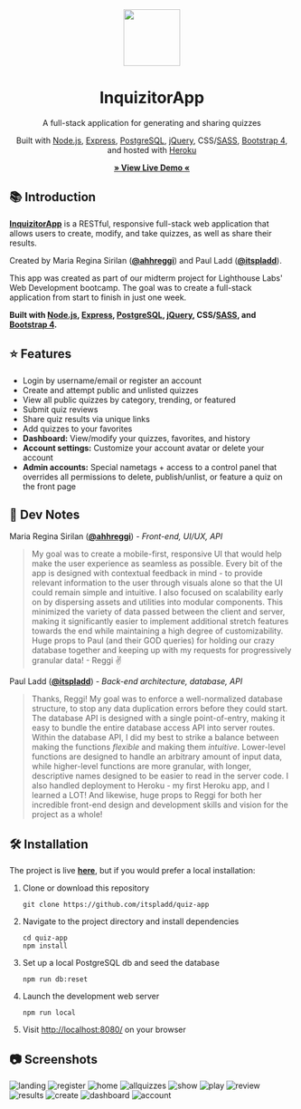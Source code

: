 <!-- TITLE -->
<div align="center">
<img src="public/images/lightbulb-circle.png" width="100" />
<h1>InquizitorApp</h1>
<p>A full-stack application for generating and sharing quizzes
</p>

<p>Built with <a href="https://nodejs.org/en/">Node.js</a>, <a href="https://expressjs.com/">Express</a>, <a href="https://www.postgresql.org/">PostgreSQL</a>, <a href="https://jquery.com">jQuery</a>, CSS/<a href="https://sass-lang.com/">SASS</a>, <a href="https://getbootstrap.com/docs/4.6/">Bootstrap 4</a>, and hosted with <a href="https://www.heroku.com/">Heroku</a></p>

<b><a href="https://inquizitor-app.herokuapp.com/" target="_blank">
   » View Live Demo «
</a></b>

</div>

<!-- INTRODUCTION -->

## 📚 Introduction

<b>[InquizitorApp](https://inquizitor-app.herokuapp.com/)</b> is a RESTful, responsive full-stack web application that allows users to create, modify, and take quizzes, as well as share their results.

Created by Maria Regina Sirilan ([**@ahhreggi**](https://github.com/ahhreggi)) and Paul Ladd ([**@itspladd**](https://github.com/itspladd)).

This app was created as part of our midterm project for Lighthouse Labs' Web Development bootcamp. The goal was to create a full-stack application from start to finish in just one week.

<b>Built with <a href="https://nodejs.org/en/">Node.js</a>, <a href="https://expressjs.com/">Express</a>, <a href="https://www.postgresql.org/">PostgreSQL</a>, <a href="https://jquery.com">jQuery</a>, CSS/<a href="https://sass-lang.com/">SASS</a>, and <a href="https://getbootstrap.com/docs/4.6/">Bootstrap 4</a>.</b>

<!-- FEATURES -->
## ⭐ Features
- Login by username/email or register an account
- Create and attempt public and unlisted quizzes
- View all public quizzes by category, trending, or featured
- Submit quiz reviews
- Share quiz results via unique links
- Add quizzes to your favorites
- **Dashboard:** View/modify your quizzes, favorites, and history
- **Account settings:** Customize your account avatar or delete your account
- **Admin accounts:** Special nametags + access to a control panel that overrides all permissions to delete, publish/unlist, or feature a quiz on the front page

## 📝 Dev Notes

Maria Regina Sirilan ([**@ahhreggi**](https://github.com/ahhreggi)) - *Front-end, UI/UX, API*

> My goal was to create a mobile-first, responsive UI that would help make the user experience as seamless as possible. Every bit of the app is designed with contextual feedback in mind - to provide relevant information to the user through visuals alone so that the UI could remain simple and intuitive. I also focused on scalability early on by dispersing assets and utilities into modular components. This minimized the variety of data passed between the client and server, making it significantly easier to implement additional stretch features towards the end while maintaining a high degree of customizability. Huge props to Paul (and their GOD queries) for holding our crazy database together and keeping up with my requests for progressively granular data! - Reggi ✌️

Paul Ladd ([**@itspladd**](https://github.com/itspladd)) - *Back-end architecture, database, API*

> Thanks, Reggi! My goal was to enforce a well-normalized database structure, to stop any data duplication errors before they could start. The database API is designed with a single point-of-entry, making it easy to bundle the entire database access API into server routes. Within the database API, I did my best to strike a balance between making the functions *flexible* and making them *intuitive*. Lower-level functions are designed to handle an arbitrary amount of input data, while higher-level functions are more granular, with longer, descriptive names designed to be easier to read in the server code. I also handled deployment to Heroku - my first Heroku app, and I learned a LOT! And likewise, huge props to Reggi for both her incredible front-end design and development skills and vision for the project as a whole!

<!-- INSTALLATION -->

## 🛠 Installation

The project is live
<b><a href="https://inquizitor-app.herokuapp.com/" target="_blank">here</a></b>, but if you would prefer a local installation:

1. Clone or download this repository
   ```
   git clone https://github.com/itspladd/quiz-app
   ```
2. Navigate to the project directory and install dependencies
   ```
   cd quiz-app
   npm install
   ```
3. Set up a local PostgreSQL db and seed the database
   ```
   npm run db:reset
   ```
4. Launch the development web server
   ```
   npm run local
   ```
5. Visit <a href="http://localhost:8080/">http://localhost:8080/</a> on your browser

## 📷 Screenshots
<img src="public/images/screenshots/landing.png" alt="landing" />
<img src="public/images/screenshots/register.png" alt="register" />
<img src="public/images/screenshots/home.png" alt="home" />
<img src="public/images/screenshots/allquizzes.png" alt="allquizzes" />
<img src="public/images/screenshots/show.png" alt="show" />
<img src="public/images/screenshots/play.png" alt="play" />
<img src="public/images/screenshots/review.png" alt="review" />
<img src="public/images/screenshots/results.png" alt="results" />
<img src="public/images/screenshots/create.png" alt="create" />
<img src="public/images/screenshots/dashboard.png" alt="dashboard" />
<img src="public/images/screenshots/account.png" alt="account" />

